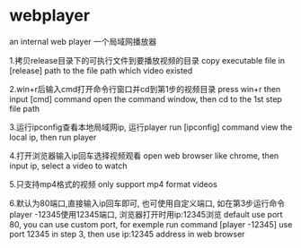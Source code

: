 # webplayer
an internal web player
一个局域网播放器

1.拷贝release目录下的可执行文件到要播放视频的目录
copy executable file in [release] path to the file path which video existed

2.win+r后输入cmd打开命令行窗口并cd到第1步的视频目录
press win+r then input [cmd] command open the command window, then cd to the 1st step file path

3.运行ipconfig查看本地局域网ip, 运行player
run [ipconfig] command view the local ip, then run player

4.打开浏览器输入ip回车选择视频观看
open web browser like chrome, then input ip, select a video to watch

5.只支持mp4格式的视频
only support mp4 format videos

6.默认为80端口,直接输入ip回车即可, 也可使用自定义端口, 如在第3步运行命令player -12345使用12345端口, 浏览器打开时用ip:12345浏览
default use port 80, you can use custom port, for exemple run command [player -12345] use port 12345 in step 3, then use ip:12345 address in web browser

